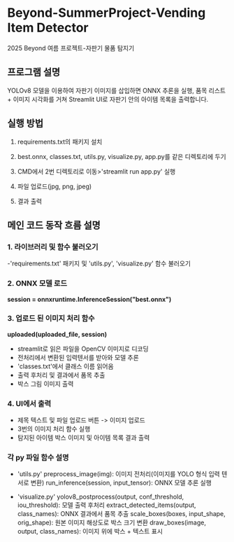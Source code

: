 # Beyond-SummerProject-Vending Item Detector
2025 Beyond 여름 프로젝트-자판기 물품 탐지기

## 프로그램 설명
YOLOv8 모델을 이용하여 자판기 이미지를 삽입하면
ONNX 추론을 실행, 품목 리스트 + 이미지 시각화를 거쳐 Streamlit UI로 자판기 안의 아이템 목록을 출력합니다.

## 실행 방법
1. requirements.txt의 패키지 설치
2. best.onnx, classes.txt, utils.py, visualize.py, app.py를 같은 디렉토리에 두기
3. CMD에서 2번 디렉토리로 이동>'streamlit run app.py' 실행

4. 파일 업로드(jpg, png, jpeg)
5. 결과 출력

## 메인 코드 동작 흐름 설명
### 1. 라이브러리 및 함수 불러오기
-'requirements.txt' 패키지 및 'utils.py', 'visualize.py' 함수 불러오기

### 2. ONNX 모델 로드
**session = onnxruntime.InferenceSession("best.onnx")**

### 3. 업로드 된 이미지 처리 함수
**uploaded(uploaded_file, session)**

- streamlit로 읽은 파일을 OpenCV 이미지로 디코딩
- 전처리에서 변환된 입력텐서를 받아와 모델 추론
- 'classes.txt'에서 클래스 이름 읽어옴
- 출력 후처리 및 결과에서 품목 추출
- 박스 그림 이미지 출력

### 4. UI에서 출력
- 제목 텍스트 및 파일 업로드 버튼
-> 이미지 업로드
- 3번의 이미지 처리 함수 실행
- 탐지된 아이템 박스 이미지 및 아이템 목록 결과 출력

### 각 py 파일 함수 설명
- 'utils.py'
preprocess_image(img): 이미지 전처리(이미지를 YOLO 형식 입력 텐서로 변환)
run_inference(session, input_tensor): ONNX 모델 추론 실행

- 'visualize.py'
yolov8_postprocess(output, conf_threshold, iou_threshold): 모델 출력 후처리
extract_detected_items(output, class_names): ONNX 결과에서 품목 추출
scale_boxes(boxes, input_shape, orig_shape): 원본 이미지 해상도로 박스 크기 변환
draw_boxes(image, output, class_names): 이미지 위에 박스 + 텍스트 표시
